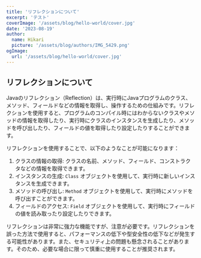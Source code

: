```yaml
---
title: 'リフレクションについて'
excerpt: 'テスト'
coverImage: '/assets/blog/hello-world/cover.jpg'
date: '2023-08-19'
author:
  name: Hikari
  picture: '/assets/blog/authors/IMG_5429.png'
ogImage:
  url: '/assets/blog/hello-world/cover.jpg'
---
```






## リフレクションについて

Javaのリフレクション（Reflection）は、実行時にJavaプログラムのクラス、メソッド、フィールドなどの情報を取得し、操作するための仕組みです。リフレクションを使用すると、プログラムのコンパイル時にはわからないクラスやメソッドの情報を取得したり、実行時にクラスのインスタンスを生成したり、メソッドを呼び出したり、フィールドの値を取得したり設定したりすることができます。

リフレクションを使用することで、以下のようなことが可能になります：

1. クラスの情報の取得: クラスの名前、メソッド、フィールド、コンストラクタなどの情報を取得できます。
2. インスタンスの生成: `Class` オブジェクトを使用して、実行時に新しいインスタンスを生成できます。
3. メソッドの呼び出し: `Method` オブジェクトを使用して、実行時にメソッドを呼び出すことができます。
4. フィールドのアクセス: `Field` オブジェクトを使用して、実行時にフィールドの値を読み取ったり設定したりできます。

リフレクションは非常に強力な機能ですが、注意が必要です。リフレクションを誤った方法で使用すると、パフォーマンスの低下や型安全性の低下などが発生する可能性があります。また、セキュリティ上の問題も懸念されることがあります。そのため、必要な場合に限って慎重に使用することが推奨されます。

